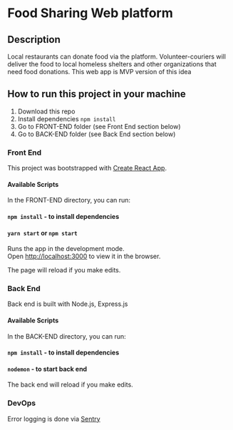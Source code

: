 # Food Sharing Web platform

## Description

Local restaurants can donate food via the platform. Volunteer-couriers will deliver the food to local homeless shelters and other organizations that need food donations. This web app is MVP version of this idea

## How to run this project in your machine
1. Download this repo
2. Install dependencies `npm install`
3. Go to FRONT-END folder (see Front End section below)
4. Go to BACK-END folder (see Back End section below)

### Front End
This project was bootstrapped with [Create React App](https://github.com/facebook/create-react-app).

#### Available Scripts

In the FRONT-END directory, you can run:

#### `npm install` - to install dependencies
#### `yarn start` or `npm start`

Runs the app in the development mode.<br />
Open [http://localhost:3000](http://localhost:3000) to view it in the browser.

The page will reload if you make edits.<br />

### Back End

Back end is built with Node.js, Express.js

#### Available Scripts

In the BACK-END directory, you can run:

#### `npm install` - to install dependencies
#### `nodemon` - to start back end
The back end will reload if you make edits.

### DevOps

Error logging is done via [Sentry](https://sentry.io/welcome/)